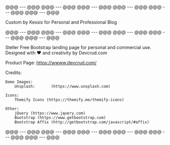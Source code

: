 @@@ --- @@@ @@@ --- @@@ @@@ --- @@@ @@@ --- @@@ @@@ --- @@@ @@@ --- @@@

Custom by Kessix for Personal and Professional Blog

@@@ --- @@@ @@@ --- @@@ @@@ --- @@@ @@@ --- @@@ @@@ --- @@@ @@@ --- @@@

Steller Free Bootstrap landing page for personal and commercial use. Designed with ♥️ and creativity by Devcrud.com 

Product Page: https://wwww.devcrud.com/

Credits:

    Demo Images:
        Unsplash:       (https://www.unsplash.com)

    Icons:
		Themify Icons (https://themify.me/themify-icons)

	Other:
		jQuery (https://www.jquery.com)
		Bootstrap (https://www.getbootstrap.com)
		Bootstrap Affix (http://getbootstrap.com/javascript/#affix) 

@@@ --- @@@ @@@ --- @@@ @@@ --- @@@ @@@ --- @@@ @@@ --- @@@ @@@ --- @@@
